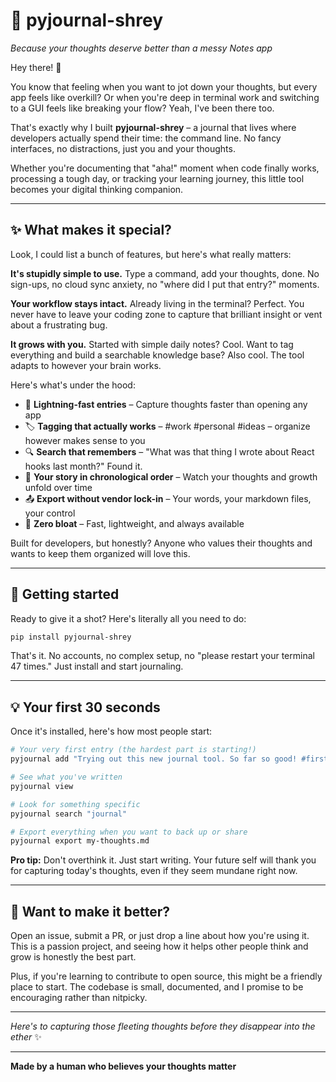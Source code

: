 # 📝 pyjournal-shrey

*Because your thoughts deserve better than a messy Notes app*

Hey there! 👋 

You know that feeling when you want to jot down your thoughts, but every app feels like overkill? Or when you're deep in terminal work and switching to a GUI feels like breaking your flow? Yeah, I've been there too.

That's exactly why I built **pyjournal-shrey** – a journal that lives where developers actually spend their time: the command line. No fancy interfaces, no distractions, just you and your thoughts.

Whether you're documenting that "aha!" moment when code finally works, processing a tough day, or tracking your learning journey, this little tool becomes your digital thinking companion.

---

## ✨ What makes it special?

Look, I could list a bunch of features, but here's what really matters:

**It's stupidly simple to use.** Type a command, add your thoughts, done. No sign-ups, no cloud sync anxiety, no "where did I put that entry?" moments.

**Your workflow stays intact.** Already living in the terminal? Perfect. You never have to leave your coding zone to capture that brilliant insight or vent about a frustrating bug.

**It grows with you.** Started with simple daily notes? Cool. Want to tag everything and build a searchable knowledge base? Also cool. The tool adapts to however your brain works.

Here's what's under the hood:
- 📝 **Lightning-fast entries** – Capture thoughts faster than opening any app
- 🏷️ **Tagging that actually works** – #work #personal #ideas – organize however makes sense to you
- 🔍 **Search that remembers** – "What was that thing I wrote about React hooks last month?" Found it.
- 📖 **Your story in chronological order** – Watch your thoughts and growth unfold over time
- 📤 **Export without vendor lock-in** – Your words, your markdown files, your control
- 🚀 **Zero bloat** – Fast, lightweight, and always available

Built for developers, but honestly? Anyone who values their thoughts and wants to keep them organized will love this.

---

## 🚀 Getting started

Ready to give it a shot? Here's literally all you need to do:

```bash
pip install pyjournal-shrey
```

That's it. No accounts, no complex setup, no "please restart your terminal 47 times." Just install and start journaling.

---

## 💡 Your first 30 seconds

Once it's installed, here's how most people start:

```bash
# Your very first entry (the hardest part is starting!)
pyjournal add "Trying out this new journal tool. So far so good! #first-entry"

# See what you've written
pyjournal view

# Look for something specific
pyjournal search "journal"

# Export everything when you want to back up or share
pyjournal export my-thoughts.md
```

**Pro tip:** Don't overthink it. Just start writing. Your future self will thank you for capturing today's thoughts, even if they seem mundane right now.

---

## 🤝 Want to make it better?


Open an issue, submit a PR, or just drop a line about how you're using it. This is a passion project, and seeing how it helps other people think and grow is honestly the best part.

Plus, if you're learning to contribute to open source, this might be a friendly place to start. The codebase is small, documented, and I promise to be encouraging rather than nitpicky.



---

*Here's to capturing those fleeting thoughts before they disappear into the ether* ✨

---

**Made by a human who believes your thoughts matter**
